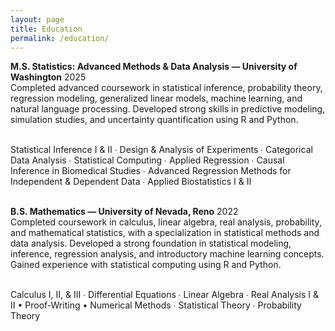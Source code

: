 ```yaml
---
layout: page
title: Education
permalink: /education/
---
```

**M.S. Statistics: Advanced Methods & Data Analysis — University of Washington** 2025<br>Completed advanced coursework in statistical inference, probability theory, regression modeling, generalized linear models, machine learning, and natural language processing. Developed strong skills in predictive modeling, simulation studies, and uncertainty quantification using R and Python.<br><br>

Statistical Inference I & II ∙ Design & Analysis of Experiments ∙ Categorical Data Analysis ∙ Statistical Computing ∙ Applied Regression ∙ Causal Inference in Biomedical Studies ∙ Advanced Regression Methods for Independent & Dependent Data ∙ Applied Biostatistics I & II
<br><br>

**B.S. Mathematics — University of Nevada, Reno** 2022<br>Completed coursework in calculus, linear algebra, real analysis, probability, and mathematical statistics, with a specialization in statistical methods and data analysis. Developed a strong foundation in statistical modeling, inference, regression analysis, and introductory machine learning concepts. Gained experience with statistical computing using R and Python.<br><br>

Calculus I, II, & III ∙ Differential Equations ∙ Linear Algebra ∙ Real Analysis I & II • Proof-Writing • Numerical Methods ∙ Statistical Theory ∙ Probability Theory 


